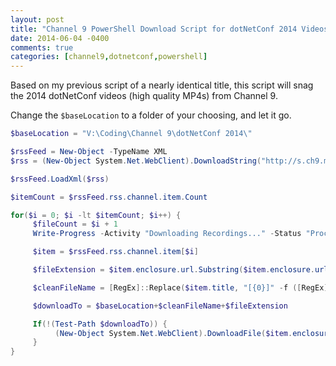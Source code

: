 ```yaml
---
layout: post
title: "Channel 9 PowerShell Download Script for dotNetConf 2014 Videos"
date: 2014-06-04 -0400
comments: true
categories: [channel9,dotnetconf,powershell]
---
```


Based on my previous script of a nearly identical title, this script will snag the 2014 dotNetConf videos (high quality MP4s) from Channel 9.

Change the `$baseLocation` to a folder of your choosing, and let it go.

```powershell
$baseLocation = "V:\Coding\Channel 9\dotNetConf 2014\"

$rssFeed = New-Object -TypeName XML
$rss = (New-Object System.Net.WebClient).DownloadString("http://s.ch9.ms/Events/dotnetConf/2014/RSS/mp4high")

$rssFeed.LoadXml($rss)

$itemCount = $rssFeed.rss.channel.item.Count

for($i = 0; $i -lt $itemCount; $i++) {
     $fileCount = $i + 1
     Write-Progress -Activity "Downloading Recordings..." -Status "Processing file $fileCount of $itemCount" -PercentComplete (($i/$itemCount)*100)

     $item = $rssFeed.rss.channel.item[$i]

     $fileExtension = $item.enclosure.url.Substring($item.enclosure.url.lastIndexOf('.'), $item.enclosure.url.length - $item.enclosure.url.lastIndexOf('.'))

     $cleanFileName = [RegEx]::Replace($item.title, "[{0}]" -f ([RegEx]::Escape([String][System.IO.Path]::GetInvalidFileNameChars())), '') 

     $downloadTo = $baseLocation+$cleanFileName+$fileExtension

     If(!(Test-Path $downloadTo)) {
          (New-Object System.Net.WebClient).DownloadFile($item.enclosure.url, $downloadTo)
     }
}
```